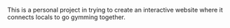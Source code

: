 This is a personal project in trying to create an interactive website where it connects locals to go gymming together. 

